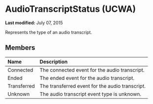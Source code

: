
# AudioTranscriptStatus (UCWA)

 **Last modified:** July 07, 2015

Represents the type of an audio transcript.

## Members





|**Name**|**Description**|
|:-----|:-----|
|Connected|The connected event for the audio transcript.|
|Ended|The ended event for the audio transcript.|
|Transferred|The transferred event for the audio transcript.|
|Unknown|The audio transcript event type is unknown.|
